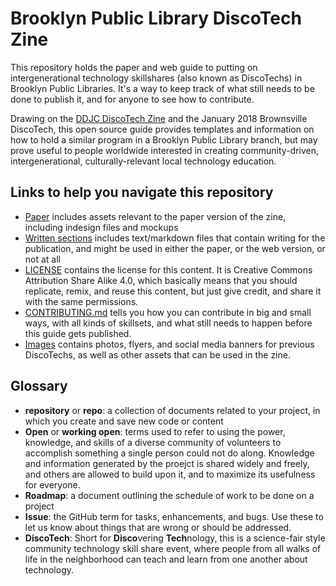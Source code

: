 # Brooklyn Public Library DiscoTech Zine

This repository holds the paper and web guide to putting on intergenerational technology skillshares (also known as DiscoTechs) in Brooklyn Public Libraries. It's a way to keep track of what still needs to be done to publish it, and for anyone to see how to contribute.

Drawing on the [DDJC DiscoTech Zine](http://detroitcommunitytech.org/sites/default/files/librarypdfs/how-to-discotech.pdf) and the January 2018 Brownsville DiscoTech, this open source guide provides templates and information on how to hold a similar program in a Brooklyn Public Library branch, but may prove useful to people worldwide interested in creating community-driven, intergenerational, culturally-relevant local technology education. 

## Links to help you navigate this repository
- [Paper](https://github.com/mayawagon/BPL-Discotech-zine/tree/master/Paper) includes assets relevant to the paper version of the zine, including indesign files and mockups
- [Written sections](https://github.com/mayawagon/BPL-Discotech-zine/tree/master/Written%20sections) includes text/markdown files that contain writing for the publication, and might be used in either the paper, or the web version, or not at all
- [LICENSE](LICENSE) contains the license for this content. It is Creative Commons Attribution Share Alike 4.0, which basically means that you should replicate, remix, and reuse this content, but just give credit, and share it with the same permissions. 
- [CONTRIBUTING.md](CONTRIBUTING.md) tells you how you can contribute in big and small ways, with all kinds of skillsets, and what still needs to happen before this guide gets published.  
- [Images](https://github.com/mayawagon/BPL-Discotech-zine/tree/master/Images) contains photos, flyers, and social media banners for previous DiscoTechs, as well as other assets that can be used in the zine.

## Glossary
- **repository** or **repo**: a collection of documents related to your project, in which you create and save new code or content
- **Open** or **working open**: terms used to refer to using the power, knowledge, and skills of a diverse community of volunteers to accomplish something a single person could not do along. Knowledge and information generated by the proejct is shared widely and freely, and others are allowed to build upon it, and to maximize its usefulness for everyone.  
- **Roadmap**: a document outlining the schedule of work to be done on a project
- **Issue**: the GitHub term for tasks, enhancements, and bugs. Use these to let us know about things that are wrong or should be addressed. 
- **DiscoTech**: Short for **Disco**vering **Tech**nology, this is a science-fair style community technology skill share event, where people from all walks of life in the neighborhood can teach and learn from one another about technology. 

